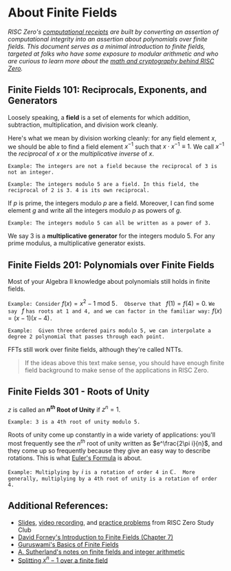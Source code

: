 # About Finite Fields 

[computational receipts]: https://docs.rs/risc0-zkvm/latest/risc0_zkvm/receipt/

*RISC Zero's [computational receipts] are built by converting an assertion of computational integrity into an assertion about polynomials over finite fields. 
This document serves as a minimal introduction to finite fields, targeted at folks who have some exposure to modular arithmetic and who are curious to learn more about the [math and cryptography behind RISC Zero](../explainers/proof-system/proof-system.md).*  

## Finite Fields 101: Reciprocals, Exponents, and Generators
Loosely speaking, a **field** is a set of elements for which addition, subtraction, multiplication, and division work cleanly.  

Here's what we mean by division working cleanly: for any field element $x$, we should be able to find a field element $x^{-1}$ such that $x\cdot x^{-1}\equiv1.$ 
We call $x^{-1}$ the *reciprocal* of $x$ or the *multiplicative inverse* of $x$. 

`Example: The integers are not a field because the reciprocal of 3 is not an integer.`

`Example: The integers modulo 5 are a field. In this field, the reciprocal of 2 is 3. 4 is its own reciprocal.`

If $p$ is prime, the integers modulo $p$ are a field. 
Moreover, I can find some element $g$ and write all the integers modulo $p$ as powers of $g$. 

`Example: The integers modulo 5 can all be written as a power of 3.`

We say $3$ is a **multiplicative generator** for the integers modulo 5. For any prime modulus, a multiplicative generator exists.

## Finite Fields 201: Polynomials over Finite Fields
Most of your Algebra II knowledge about polynomials still holds in finite fields. 

`Example: Consider` $f(x)=x^2-1\text{ mod }5$`.  Observe that ` $f(1)=f(4)=0.$ 
`We say ` $f$ `has roots at 1 and 4, and we can factor in the familiar way:` $f(x)=(x-1)(x-4)$`.`

`Example: 
Given three ordered pairs modulo 5, we can interpolate a degree 2 polynomial that passes through each point.`

FFTs still work over finite fields, although they're called NTTs. 

>If the ideas above this text make sense, you should have enough finite field background to make sense of the applications in RISC Zero.

## Finite Fields 301 - Roots of Unity

$z$ is called an **$n^{th}$ Root of Unity** if $z^n=1$. 

`Example: 3 is a 4th root of unity modulo 5.`

Roots of unity come up constantly in a wide variety of applications: you'll most frequently see the $n^{th}$ root of unity written as $e^\frac{2\pi i}{n}$, and they come up so frequently because they give an easy way to describe rotations. 
This is what [Euler's Formula](https://www.youtube.com/watch?v=mvmuCPvRoWQ) is about. 

`Example: Multiplying by `$i$ ` is a rotation of order 4 in ` $\mathbb{C}$`. 
More generally, multiplying by a 4th root of unity is a rotation of order 4.`

## Additional References:
- [Slides](https://drive.google.com/file/d/146BOC_hHH0703OcKT-LwjIb3S0NYkGh0/view?usp=share_link), [video recording](https://www.youtube.com/watch?v=BKViygqOW3I&list=PLcPzhUaCxlCjdhONxEYZ1dgKjZh3ZvPtl&index=3), and [practice problems](../unindexed-pages/about-finite-fields-exercises.md) from RISC Zero Study Club
- [David Forney's Introduction to Finite Fields (Chapter 7)](https://ocw.mit.edu/courses/6-451-principles-of-digital-communication-ii-spring-2005/pages/readings-and-lecture-notes/)
- [Guruswami's Basics of Finite Fields](http://www.cs.cmu.edu/~venkatg/teaching/codingtheory-au14/notes/finite-fields.pdf)
- [A. Sutherland's notes on finite fields and integer arithmetic](https://math.mit.edu/classes/18.783/2017/LectureNotes3.pdf)
- [Splitting $x^{n}-1$ over a finite field](https://math.stackexchange.com/questions/2511486/)
